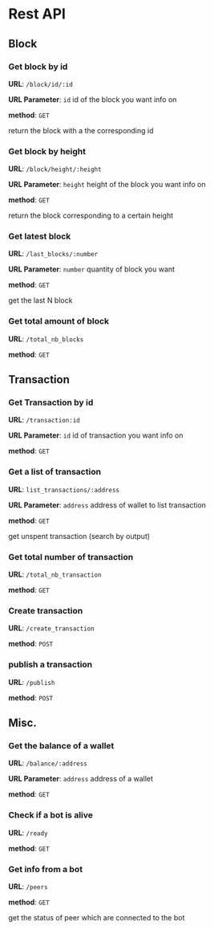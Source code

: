 # Rest API
## Block
### Get block by id
**URL**: `/block/id/:id`

**URL Parameter**: `id` id of the block you want info on

**method**: `GET`

return the block with a the corresponding id

### Get block by height
**URL**: `/block/height/:height`

**URL Parameter**: `height` height of the block you want info on

**method**: `GET`

return the block corresponding to a certain height

### Get latest block
**URL**: `/last_blocks/:number`

**URL Parameter**: `number` quantity of block you want

**method**: `GET`

get the last N block

### Get total amount of block
**URL**: `/total_nb_blocks`

**method**: `GET`

## Transaction
### Get Transaction by id
**URL**: `/transaction:id`

**URL Parameter**: `id` id of transaction you want info on

**method**: `GET`

### Get a list of transaction
**URL**: `list_transactions/:address`

**URL Parameter**: `address` address of wallet to list transaction

**method**: `GET`

get unspent transaction (search by output)

### Get total number of transaction
**URL**: `/total_nb_transaction`

**method**: `GET`

### Create transaction
**URL**: `/create_transaction`

**method**: `POST`

### publish a transaction
**URL**: `/publish`

**method**: `POST`

## Misc.
### Get the balance of a wallet
**URL**: `/balance/:address`

**URL Parameter**: `address` address of a wallet

**method**: `GET`

### Check if a bot is alive
**URL**: `/ready`

**method**: `GET`

### Get info from a bot
**URL**: `/peers`

**method**: `GET`

get the status of peer which are connected to the bot